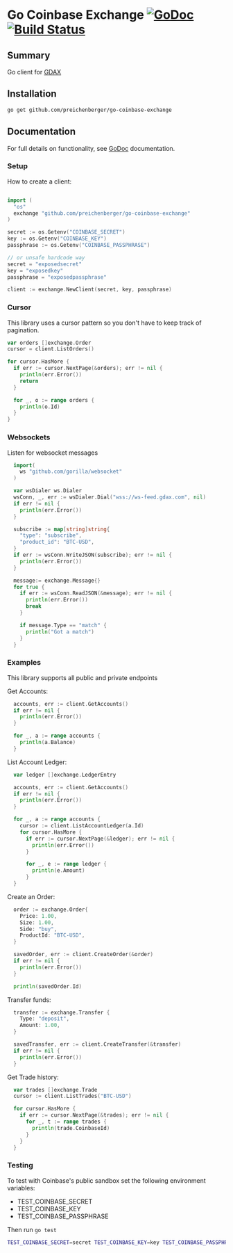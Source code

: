 Go Coinbase Exchange [![GoDoc](http://img.shields.io/badge/godoc-reference-blue.svg)](http://godoc.org/github.com/preichenberger/go-coinbase-exchange) [![Build Status](https://travis-ci.org/preichenberger/go-coinbase-exchange.svg?branch=master)](https://travis-ci.org/preichenberger/go-coinbase-exchange)
========

## Summary

Go client for [GDAX](https://www.gdax.com)

## Installation

```sh
go get github.com/preichenberger/go-coinbase-exchange
```

## Documentation
For full details on functionality, see [GoDoc](http://godoc.org/github.com/preichenberger/go-coinbase-exchange) documentation.

### Setup
How to create a client:

```go

import (
  "os"
  exchange "github.com/preichenberger/go-coinbase-exchange"
)

secret := os.Getenv("COINBASE_SECRET") 
key := os.Getenv("COINBASE_KEY") 
passphrase := os.Getenv("COINBASE_PASSPHRASE") 

// or unsafe hardcode way
secret = "exposedsecret"
key = "exposedkey"
passphrase = "exposedpassphrase"

client := exchange.NewClient(secret, key, passphrase)
```

### Cursor
This library uses a cursor pattern so you don't have to keep track of pagination.

```go
var orders []exchange.Order
cursor = client.ListOrders()

for cursor.HasMore {
  if err := cursor.NextPage(&orders); err != nil {
    println(err.Error())
    return
  }

  for _, o := range orders {
    println(o.Id) 
  }
}

```

### Websockets
Listen for websocket messages

```go
  import(
    ws "github.com/gorilla/websocket"
  )

  var wsDialer ws.Dialer
  wsConn, _, err := wsDialer.Dial("wss://ws-feed.gdax.com", nil)
  if err != nil {
    println(err.Error())
  }

  subscribe := map[string]string{
    "type": "subscribe",
    "product_id": "BTC-USD",
  }
  if err := wsConn.WriteJSON(subscribe); err != nil {
    println(err.Error())
  }

  message:= exchange.Message{}
  for true {
    if err := wsConn.ReadJSON(&message); err != nil {
      println(err.Error())
      break
    }

    if message.Type == "match" {
      println("Got a match")
    }
  }

```

### Examples
This library supports all public and private endpoints

Get Accounts:
```go
  accounts, err := client.GetAccounts()
  if err != nil {
    println(err.Error())
  }

  for _, a := range accounts {
    println(a.Balance)
  }
```

List Account Ledger:
```go
  var ledger []exchange.LedgerEntry

  accounts, err := client.GetAccounts()
  if err != nil {
    println(err.Error())
  }

  for _, a := range accounts {
    cursor := client.ListAccountLedger(a.Id)
    for cursor.HasMore {
      if err := cursor.NextPage(&ledger); err != nil {
        println(err.Error())
      }

      for _, e := range ledger {
        println(e.Amount)
      }
  }
```

Create an Order:
```go
  order := exchange.Order{
    Price: 1.00,   
    Size: 1.00,   
    Side: "buy",   
    ProductId: "BTC-USD",   
  }

  savedOrder, err := client.CreateOrder(&order)
  if err != nil {
    println(err.Error())
  }

  println(savedOrder.Id)
```

Transfer funds:
```go
  transfer := exchange.Transfer {
    Type: "deposit",
    Amount: 1.00,   
  }

  savedTransfer, err := client.CreateTransfer(&transfer)
  if err != nil {
    println(err.Error())
  }
```

Get Trade history:
```go
  var trades []exchange.Trade
  cursor := client.ListTrades("BTC-USD")

  for cursor.HasMore {
    if err := cursor.NextPage(&trades); err != nil {
      for _, t := range trades {
        println(trade.CoinbaseId)
      }
    } 
  }
```

### Testing
To test with Coinbase's public sandbox set the following environment variables:
  - TEST_COINBASE_SECRET
  - TEST_COINBASE_KEY
  - TEST_COINBASE_PASSPHRASE

Then run `go test`
```sh
TEST_COINBASE_SECRET=secret TEST_COINBASE_KEY=key TEST_COINBASE_PASSPHRASE=passphrase go test
```
